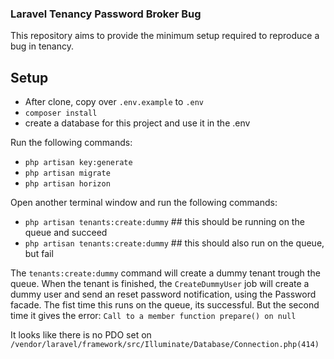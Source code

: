 ### Laravel Tenancy Password Broker Bug

This repository aims to provide the minimum setup required to reproduce a bug in tenancy.

## Setup

- After clone, copy over `.env.example` to   `.env`
- `composer install`
- create a database for this project and use it in the .env

Run the following commands:

- `php artisan key:generate`
- `php artisan migrate`
- `php artisan horizon`

Open another terminal window and run the following commands:

- `php artisan tenants:create:dummy` ## this should be running on the queue and succeed
- `php artisan tenants:create:dummy` ## this should also run on the queue, but fail

The `tenants:create:dummy` command will create a dummy tenant trough the queue. When the tenant is finished, the `CreateDummyUser` job will create a dummy user and send an reset password notification, using the Password facade. The fist time this runs on the queue, its successful. But the second time it gives the error: `Call to a member function prepare() on null`

It looks like there is no PDO set on `/vendor/laravel/framework/src/Illuminate/Database/Connection.php(414)`
